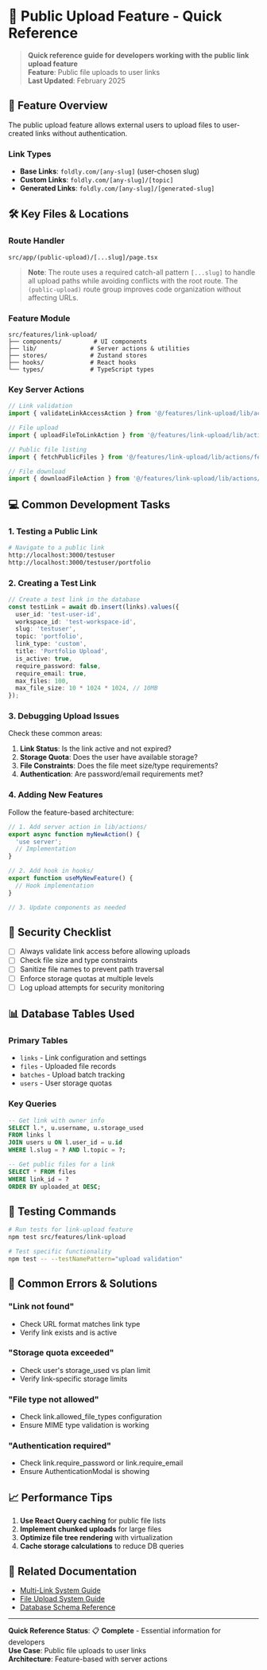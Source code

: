 # 🚀 Public Upload Feature - Quick Reference

> **Quick reference guide for developers working with the public link upload feature**  
> **Feature**: Public file uploads to user links  
> **Last Updated**: February 2025

## 📍 **Feature Overview**

The public upload feature allows external users to upload files to user-created links without authentication. 

### **Link Types**
- **Base Links**: `foldly.com/[any-slug]` (user-chosen slug)
- **Custom Links**: `foldly.com/[any-slug]/[topic]`
- **Generated Links**: `foldly.com/[any-slug]/[generated-slug]`

## 🛠️ **Key Files & Locations**

### **Route Handler**
```
src/app/(public-upload)/[...slug]/page.tsx
```

> **Note**: The route uses a required catch-all pattern `[...slug]` to handle all upload paths while avoiding conflicts with the root route. The `(public-upload)` route group improves code organization without affecting URLs.

### **Feature Module**
```
src/features/link-upload/
├── components/         # UI components
├── lib/               # Server actions & utilities
├── stores/            # Zustand stores
├── hooks/             # React hooks
└── types/             # TypeScript types
```

### **Key Server Actions**
```typescript
// Link validation
import { validateLinkAccessAction } from '@/features/link-upload/lib/actions/validate-link-access';

// File upload
import { uploadFileToLinkAction } from '@/features/link-upload/lib/actions/upload-to-link';

// Public file listing
import { fetchPublicFiles } from '@/features/link-upload/lib/actions/fetch-public-files';

// File download
import { downloadFileAction } from '@/features/link-upload/lib/actions/download-file';
```

## 💻 **Common Development Tasks**

### **1. Testing a Public Link**
```bash
# Navigate to a public link
http://localhost:3000/testuser
http://localhost:3000/testuser/portfolio
```

### **2. Creating a Test Link**
```typescript
// Create a test link in the database
const testLink = await db.insert(links).values({
  user_id: 'test-user-id',
  workspace_id: 'test-workspace-id',
  slug: 'testuser',
  topic: 'portfolio',
  link_type: 'custom',
  title: 'Portfolio Upload',
  is_active: true,
  require_password: false,
  require_email: true,
  max_files: 100,
  max_file_size: 10 * 1024 * 1024, // 10MB
});
```

### **3. Debugging Upload Issues**

Check these common areas:
1. **Link Status**: Is the link active and not expired?
2. **Storage Quota**: Does the user have available storage?
3. **File Constraints**: Does the file meet size/type requirements?
4. **Authentication**: Are password/email requirements met?

### **4. Adding New Features**

Follow the feature-based architecture:
```typescript
// 1. Add server action in lib/actions/
export async function myNewAction() {
  'use server';
  // Implementation
}

// 2. Add hook in hooks/
export function useMyNewFeature() {
  // Hook implementation
}

// 3. Update components as needed
```

## 🔐 **Security Checklist**

- [ ] Always validate link access before allowing uploads
- [ ] Check file size and type constraints
- [ ] Sanitize file names to prevent path traversal
- [ ] Enforce storage quotas at multiple levels
- [ ] Log upload attempts for security monitoring

## 📊 **Database Tables Used**

### **Primary Tables**
- `links` - Link configuration and settings
- `files` - Uploaded file records
- `batches` - Upload batch tracking
- `users` - User storage quotas

### **Key Queries**
```sql
-- Get link with owner info
SELECT l.*, u.username, u.storage_used 
FROM links l
JOIN users u ON l.user_id = u.id
WHERE l.slug = ? AND l.topic = ?;

-- Get public files for a link
SELECT * FROM files 
WHERE link_id = ? 
ORDER BY uploaded_at DESC;
```

## 🧪 **Testing Commands**

```bash
# Run tests for link-upload feature
npm test src/features/link-upload

# Test specific functionality
npm test -- --testNamePattern="upload validation"
```

## 🚨 **Common Errors & Solutions**

### **"Link not found"**
- Check URL format matches link type
- Verify link exists and is active

### **"Storage quota exceeded"**
- Check user's storage_used vs plan limit
- Verify link-specific storage limits

### **"File type not allowed"**
- Check link.allowed_file_types configuration
- Ensure MIME type validation is working

### **"Authentication required"**
- Check link.require_password or link.require_email
- Ensure AuthenticationModal is showing

## 📈 **Performance Tips**

1. **Use React Query caching** for public file lists
2. **Implement chunked uploads** for large files
3. **Optimize file tree rendering** with virtualization
4. **Cache storage calculations** to reduce DB queries

## 🔗 **Related Documentation**

- [Multi-Link System Guide](../implementation/01-MULTI_LINK_SYSTEM.md)
- [File Upload System Guide](../implementation/03-FILE_UPLOAD_SYSTEM.md)
- [Database Schema Reference](../database/SCHEMA_REFERENCE.md)

---

**Quick Reference Status**: 📋 **Complete** - Essential information for developers  
**Use Case**: Public file uploads to user links  
**Architecture**: Feature-based with server actions